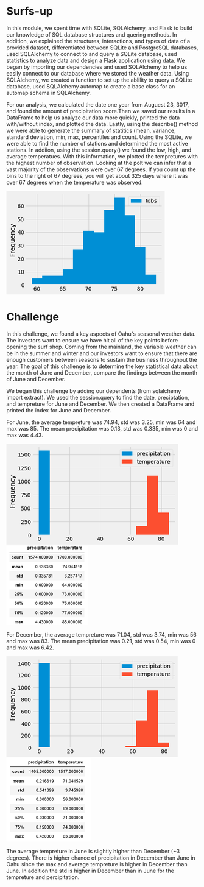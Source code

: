 # Surfs-up

In this module, we spent time with SQLite, SQLAlchemy, and Flask to build our knowledge of SQL database structures and quering methods. In addition, we explained the structures, interactions, and types of data of a provided dataset, differentiated between SQLite and PostgreSQL databases, used SQLAlchemy to connect to and query a SQLite database, used statistics to analyze data and design a Flask application using data. We began by importing our dependencies and used SQLAlchemy to help us easily connect to our database where we stored the weather data. Using SQLAlchemy, we created a function to set up the ablility to query a SQLite database, used SQLAlchemy automap to create a base class for an automap schema in SQLAlchemy. 

For our analysis, we calculated the date one year from Auguest 23, 3017, and found the amount of precipitation score.Then we saved our results in a DataFrame to help us analyze our data more quickly, printed the data with/without index, and plotted the data. Lastly, using the describe() method we were able to generate the summary of statitics (mean, variance, standard deviation, min, max, percentiles and count. Using the SQLite, we were able to find the number of stations and determined the most active stations. In addiion, using the session.query() we found the low, high, and average temperatues. With this information, we plotted the tempretures with the highest number of observation. Looking at the polt we can infer that a vast majority of the observations were over 67 degrees. If you count up the bins to the right of 67 degrees, you will get about 325 days where it was over 67 degrees when the temperature was observed.


![](Temp.png)

# Challenge 
In this challenge, we found a key aspects of Oahu's seasonal weather data. The investors want to ensure we have hit all of the key points before opening the surf shop. Coming from the mainland, the variable weather can be in the summer and winter and our investors want to ensure that there are enough customers between seasons to sustain the business throughout the year. The goal of this challenge is to determine the key statistical data about the month of June and December, compare the findings between the month of June and December.

We began this challenge by adding our dependents (from sqlalchemy import extract). We used the session.query to find the date, preciptation, and tempreture for June and December. We then created a DataFrame and printed the index for June and December.

For June, the average tempreture was 74.94, std was 3.25, min was 64 and max was 85. The mean precipitation was 0.13, std was 0.335, min was 0 and max was 4.43. 

![](June.png)
![](June1.PNG)

For December, the average tempreture was 71.04, std was 3.74, min was 56 and max was 83. The mean precipitation was 0.21, std was 0.54, min was 0 and max was 6.42. 

![](December2.png)
![](December1.PNG)

The average tempreture in June is slightly higher than December (~3 degrees). There is higher chance of precipitation in December than June in Oahu since the max and average tempreture is higher in December than June. In addition the std is higher in December than in June for the tempreture and percipitation. 

